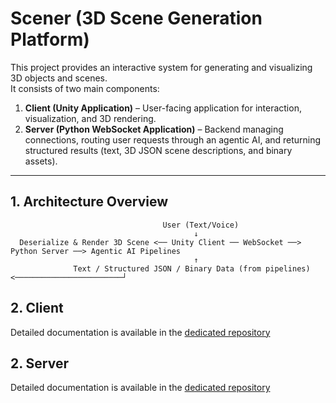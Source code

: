 # Scener (3D Scene Generation Platform)

This project provides an interactive system for generating and visualizing 3D objects and scenes.  
It consists of two main components:  

1. **Client (Unity Application)** – User-facing application for interaction, visualization, and 3D rendering.  
2. **Server (Python WebSocket Application)** – Backend managing connections, routing user requests through an agentic AI, and returning structured results (text, 3D JSON scene descriptions, and binary assets).  

---

## 1. Architecture Overview

                                      User (Text/Voice)
                                             ↓
      Deserialize & Render 3D Scene <── Unity Client ── WebSocket ──> Python Server ──> Agentic AI Pipelines
                                             ↑
                  Text / Structured JSON / Binary Data (from pipelines) <────────────────────────┘


## 2. Client

Detailed documentation is available in the [dedicated repository](https://github.com/CAOR-XRteam/scener_unity)

## 2. Server

Detailed documentation is available in the [dedicated repository](https://github.com/CAOR-XRteam/scener_server)
